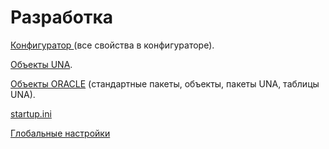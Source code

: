 # Разработка

[Конфигуратор ](konfigurator/)\(все свойства в конфигураторе\).

[Объекты UNA](https://bsoft.gitbook.io/wiki/razrabotka/obekty-una).

[Объекты ORACLE](https://bsoft.gitbook.io/wiki/razrabotka) \(стандартные пакеты, объекты, пакеты UNA, таблицы UNA\).

[startup.ini](https://bsoft.gitbook.io/wiki/razrabotka)

[Глобальные настройки](https://bsoft.gitbook.io/wiki/razrabotka)

